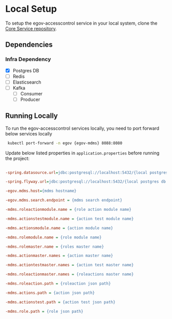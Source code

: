 # Local Setup

To setup the egov-accesscontrol service in your local system, clone the [Core Service repository](https://github.com/egovernments/core-services).

## Dependencies

### Infra Dependency

- [x] Postgres DB
- [ ] Redis
- [ ] Elasticsearch
- [ ] Kafka
  - [ ] Consumer
  - [ ] Producer

## Running Locally

To run the egov-accesscontrol services locally, you need to port forward below services locally

```bash
 kubectl port-forward -n egov {egov-mdms} 8088:8080
``` 

Update below listed properties in `application.properties` before running the project:

```ini
 
-spring.datasource.url=jdbc:postgresql://localhost:5432/{local postgres db name}

-spring.flyway.url=jdbc:postgresql://localhost:5432/{local postgres db name}

-egov.mdms.host={mdms hostname}

-egov.mdms.search.endpoint = {mdms search endpoint}

-mdms.roleactionmodule.name = {role action module name}

-mdms.actionstestmodule.name = {action test module name} 

-mdms.actionsmodule.name = {action module name}

-mdms.rolemodule.name = {role module name}

-mdms.rolemaster.name = {roles master name}

-mdms.actionmaster.names = {action master name}

-mdms.actiontestmaster.names = {action test master name}

-mdms.roleactionmaster.names = {roleactions master name}

-mdms.roleaction.path = {roleaction json path}

-mdms.actions.path = {action json path}

-mdms.actionstest.path = {action test json path}

-mdms.role.path = {role json path}
```